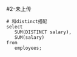 #2-未上传 

```mysql
# 和distinct搭配
select 
   SUM(DISTINCT salary),
   SUM(salary)
from
   employees;
```